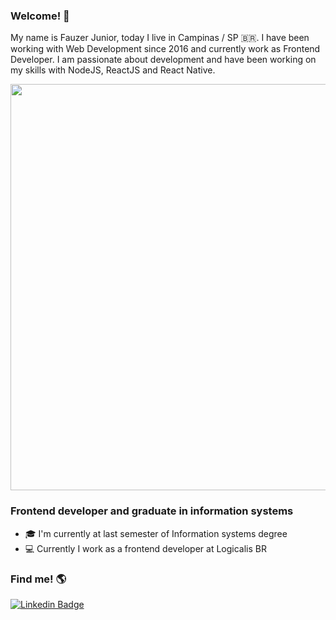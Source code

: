 ### Welcome! 🤟

My name is Fauzer Junior, today I live in Campinas / SP 🇧🇷. I have been working with Web Development since 2016 and currently work as Frontend Developer. I am passionate about development and have been working on my skills with NodeJS, ReactJS and React Native.


<img src="https://imgur.com/dktIrkp.png" width="650" />

### Frontend developer and graduate in information systems

- 🎓 I'm currently at last semester of Information systems degree
- 💻 Currently I work as a frontend developer at Logicalis BR 

### Find me! 🌎

[![Linkedin Badge](https://img.shields.io/badge/-LinkedIn-blue?style=flat-square&logo=Linkedin&logoColor=white&link=https://www.linkedin.com/in/fauzerjunnior)](https://www.linkedin.com/in/fauzerjunnior)

